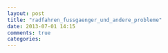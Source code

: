 ```yaml
---
layout: post
title: "radfahren_fussgaenger_und_andere_probleme"
date: 2013-07-01 14:15
comments: true
categories: 
---
```

